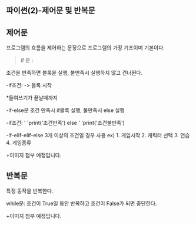 ## 파이썬(2)-제어문 및 반복문

## 제어문
프로그램의 흐름을 제어하는 문장으로 프로그램의 가장 기초이며 기본이다.


> if 문 :

조건을 만족하면 블록을 실행, 불만족시 실행하지 않고 건너뛴다.


 -if조건: -> 블록 시작

 *들여쓰기가 끝날때까지

 -if-else문
조건 만족시 if블록 실행, 불만족시 else 실행

 -if조건:
 ' 'print('조건만족')
 else
 ' 'print('조건불만족')

 -if-elif-elif-else
 3개 이상의 조건일 경우 사용
 ex) 1. 게임시작 2. 캐릭터 선택 3. 연습 4. 게임종류

 +이미지 첨부 예정입니다.

## 반복문
특정 동작을 반복한다.

while문:
조건이 True일 동안 반복하고 조건이 False가 되면 중단한다.


+이미지 첨부 예정입니다.
